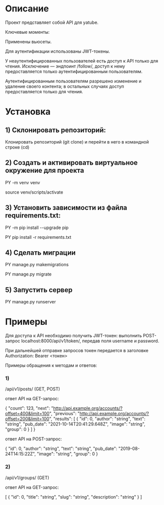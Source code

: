 # Описание

Проект представляет собой API для yatube.

Ключевые моменты:

Применены вьюсеты.

Для аутентификации использованы JWT-токены.

У неаутентифицированных пользователей есть доступ к API только для чтения. Исключение — эндпоинт /follow/, доступ к нему предоставляется только аутентифицированным пользователям. 

Аутентифицированным пользователям разрешено изменение и удаление своего контента; в остальных случаях доступ предоставляется только для чтения.

# Установка

## 1) Склонировать репозиторий:
Клонировать репозиторий (git clone) и перейти в него в командной строке (cd)

## 2) Создать и активировать виртуальное окружение для проекта

PY -m venv venv

source venv/scripts/activate

## 3) Установить зависимости из файла requirements.txt:

PY -m pip install --upgrade pip

PY pip install -r requirements.txt

## 4) Сделать миграции

PY manage.py makemigrations

PY manage.py migrate

## 5) Запустить сервер

PY manage.py runserver

# Примеры

Для доступа к API необходимо получить JWT-токен: выполнить POST-запрос localhost:8000/api/v1/token/, передав поля username и password.

При дальнейшей отправке запросов токен передается в заголовке Authorization: Bearer <токен>

Примеры обращения к методам и ответов:

### 1)
/api/v1/posts/ (GET, POST)

ответ API на GET-запрос:

{
  "count": 123,
  "next": "http://api.example.org/accounts/?offset=400&limit=100",
  "previous": "http://api.example.org/accounts/?offset=200&limit=100",
  "results": [
    {
      "id": 0,
      "author": "string",
      "text": "string",
      "pub_date": "2021-10-14T20:41:29.648Z",
      "image": "string",
      "group": 0
    }
  ]
}

ответ API на POST-запрос:

{
"id": 0,
"author": "string",
"text": "string",
"pub_date": "2019-08-24T14:15:22Z",
"image": "string",
"group": 0
}

### 2)

/api/v1/groups/ (GET)

ответ API на GET-запрос:

[
  {
    "id": 0,
    "title": "string",
    "slug": "string",
    "description": "string"
  }
]
